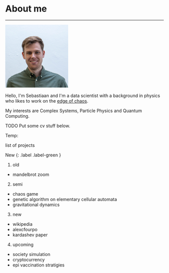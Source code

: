 # About me
---

<img src="sebastiaan1.jpg" alt="picture" width="200px"/>

Hello, I'm Sebastiaan and I'm a data scientist with a background in physics who likes to work on the [edge of chaos](https://en.wikipedia.org/wiki/Edge_of_chaos).

My interests are Complex Systems, Particle Physics and Quantum Computing.

TODO Put some cv stuff below.

Temp:

list of projects

New
{: .label .label-green }

1. old
- mandelbrot zoom


2. semi
- chaos game
- genetic algorithm on elementary cellular automata
- gravitational dynamics


3. new
- wikipedia
- alexcfourpo
- kardashev paper


4. upcoming
- society simulation
- cryptocurrency
- epi vaccination stratigies
